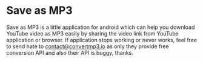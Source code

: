 # Save as MP3
Save as MP3 is a little application for android which can help you download YouTube video as MP3 easily by sharing the video link from YouTube application or browser. If application stops working or never works, feel free to send hate to contact@convertmp3.io as only they provide free conversion API and also their API is buggy, thanks.

